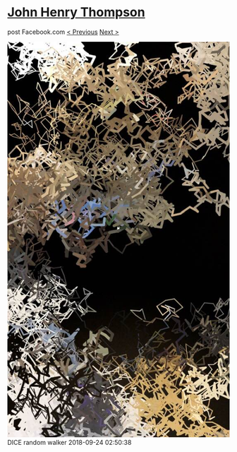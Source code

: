 # [John Henry Thompson](../README.md)
post Facebook.com
[< Previous](2018-09-24-2.md) [Next >](2018-09-24-4.md)

[![](../media/2018-09-24/Timeline-Photos-DICE-random-walker.jpg)](../README.md)
DICE random walker
2018-09-24 02:50:38